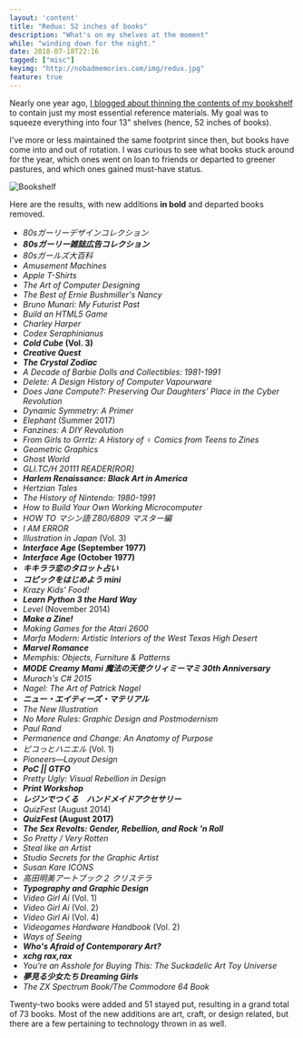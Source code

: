 ```yaml
---
layout: 'content'
title: "Redux: 52 inches of books"
description: "What's on my shelves at the moment"
while: "winding down for the night."
date: 2018-07-18T22:16
tagged: ["misc"]
keyimg: "http://nobadmemories.com/img/redux.jpg"
feature: true
---
```


Nearly one year ago, [I blogged about thinning the contents of my bookshelf](http://nobadmemories.com/blog/2017/09/inches-of-books/) to contain just my most essential reference materials. My goal was to squeeze everything into four 13" shelves (hence, 52 inches of books).

I've more or less maintained the same footprint since then, but books have come into and out of rotation. I was curious to see what books stuck around for the year, which ones went on loan to friends or departed to greener pastures, and which ones gained must-have status.

![Bookshelf](http://nobadmemories.com/img/redux.jpg)

Here are the results, with new additions **in bold** and departed books removed.

 - *80sガーリーデザインコレクション*
 - **_80sガーリー雑誌広告コレクション_**
 - *80sガールズ大百科*
 - *Amusement Machines*
 - *Apple T-Shirts*
 - *The Art of Computer Designing*
 - *The Best of Ernie Bushmiller's Nancy*
 - *Bruno Munari: My Futurist Past*
 - *Build an HTML5 Game*
 - *Charley Harper*
 - *Codex Seraphinianus*
 - **_Cold Cube_ (Vol. 3)**
 - **_Creative Quest_**
 - **_The Crystal Zodiac_**
 - *A Decade of Barbie Dolls and Collectibles: 1981-1991*
 - *Delete: A Design History of Computer Vapourware*
 - *Does Jane Compute?: Preserving Our Daughters' Place in the Cyber Revolution*
 - *Dynamic Symmetry: A Primer*
 - *Elephant* (Summer 2017)
 - *Fanzines: A DIY Revolution*
 - *From Girls to Grrrlz: A History of ♀ Comics from Teens to Zines*
 - *Geometric Graphics*
 - *Ghost World*
 - *GLI.TC/H 20111 READER[ROR]*
 - **_Harlem Renaissance: Black Art in America_**
 - *Hertzian Tales*
 - *The History of Nintendo: 1980-1991*
 - *How to Build Your Own Working Microcomputer*
 - *HOW TO マシン語 Z80/6809 マスター編*
 - *I AM ERROR*
 - *Illustration in Japan* (Vol. 3)
 - **_Interface Age_ (September 1977)**
 - **_Interface Age_ (October 1977)**
 - **_キキララ恋のタロット占い_**
 - **_コピックをはじめよう mini_**
 - *Krazy Kids' Food!*
 - **_Learn Python 3 the Hard Way_**
 - *Level* (November 2014)
 - **_Make a Zine!_**
 - *Making Games for the Atari 2600*
 - *Marfa Modern: Artistic Interiors of the West Texas High Desert*
 - **_Marvel Romance_**
 - *Memphis: Objects, Furniture & Patterns*
 - **_MODE Creamy Mami 魔法の天使クリィミーマミ 30th Anniversary_**
 - *Murach's C# 2015*
 - *Nagel: The Art of Patrick Nagel*
 - **_ニュー・エイティーズ・マテリアル_**
 - *The New Illustration*
 - *No More Rules: Graphic Design and Postmodernism*
 - *Paul Rand*
 - *Permanence and Change: An Anatomy of Purpose*
 - *ピコっとハニエル* (Vol. 1)
 - *Pioneers&mdash;Layout Design*
 - **_PoC || GTFO_**
 - *Pretty Ugly: Visual Rebellion in Design*
 - **_Print Workshop_**
 - **_レジンでつくる　ハンドメイドアクセサリー_**
 - *QuizFest* (August 2014)
 - **_QuizFest_ (August 2017)**
 - **_The Sex Revolts: Gender, Rebellion, and Rock 'n Roll_**
 - *So Pretty / Very Rotten*
 - *Steal like an Artist*
 - *Studio Secrets for the Graphic Artist*
 - *Susan Kare ICONS*
 - *高田明美アートブック２ クリステラ*
 - **_Typography and Graphic Design_**
 - *Video Girl Ai* (Vol. 1)
 - *Video Girl Ai* (Vol. 2)
 - *Video Girl Ai* (Vol. 4)
 - *Videogames Hardware Handbook* (Vol. 2)
 - *Ways of Seeing*
 - **_Who's Afraid of Contemporary Art?_**
 - **_xchg rax,rax_**
 - *You're an Asshole for Buying This: The Suckadelic Art Toy Universe*
 - **_夢見る少女たち Dreaming Girls_**
 - *The ZX Spectrum Book/The Commodore 64 Book*

Twenty-two books were added and 51 stayed put, resulting in a grand total of 73 books. Most of the new additions are art, craft, or design related, but there are a few pertaining to technology thrown in as well. 
